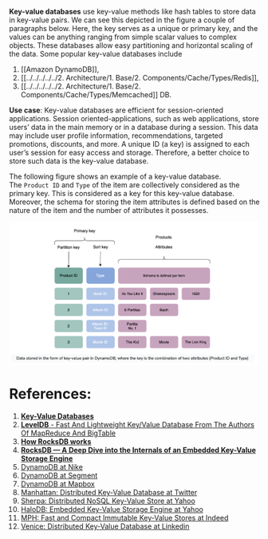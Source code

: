 **Key-value databases** use key-value methods like hash tables to store data in key-value pairs. We can see this depicted in the figure a couple of paragraphs below. Here, the key serves as a unique or primary key, and the values can be anything ranging from simple scalar values to complex objects. These databases allow easy partitioning and horizontal scaling of the data. 
Some popular key-value databases include 
1. [[Amazon DynamoDB]], 
2. [[../../../../../2. Architecture/1. Base/2. Components/Cache/Types/Redis]], 
3. [[../../../../../2. Architecture/1. Base/2. Components/Cache/Types/Memcached]] DB.

**Use case**: Key-value databases are efficient for session-oriented applications. Session oriented-applications, such as web applications, store users’ data in the main memory or in a database during a session. This data may include user profile information, recommendations, targeted promotions, discounts, and more. A unique ID (a key) is assigned to each user’s session for easy access and storage. Therefore, a better choice to store such data is the key-value database.

The following figure shows an example of a key-value database. The `Product ID` and `Type` of the item are collectively considered as the primary key. This is considered as a key for this key-value database. Moreover, the schema for storing the item attributes is defined based on the nature of the item and the number of attributes it possesses.

![](../../../../../../_Attachments/Pasted%20image%2020240119185154.png)
# References:

1. [**Key-Value Databases**](http://www.cs.ucsb.edu/~agrawal/fall2009/dynamo.pdf)
2. [**LevelDB** - Fast And Lightweight Key/Value Database From The Authors Of MapReduce And BigTable](http://highscalability.com/blog/2011/8/10/leveldb-fast-and-lightweight-keyvalue-database-from-the-auth.html)
3. **[How RocksDB works](https://artem.krylysov.com/blog/2023/04/19/how-rocksdb-works/)**
4. **[RocksDB — A Deep Dive into the Internals of an Embedded Key-Value Storage Engine](https://blog.devgenius.io/rocksdb-a-deep-dive-into-the-internals-of-an-embedded-key-value-storage-engine-3a88132523c2)**
5. [DynamoDB at Nike](https://medium.com/nikeengineering/becoming-a-nimble-giant-how-dynamo-db-serves-nike-at-scale-4cc375dbb18e)
6. [DynamoDB at Segment](https://segment.com/blog/the-million-dollar-eng-problem/)
7. [DynamoDB at Mapbox](https://blog.mapbox.com/scaling-mapbox-infrastructure-with-dynamodb-streams-d53eabc5e972)
8. [Manhattan: Distributed Key-Value Database at Twitter](https://blog.twitter.com/engineering/en_us/a/2014/manhattan-our-real-time-multi-tenant-distributed-database-for-twitter-scale.html)
9. [Sherpa: Distributed NoSQL Key-Value Store at Yahoo](https://yahooeng.tumblr.com/post/120730204806/sherpa-scales-new-heights)
10. [HaloDB: Embedded Key-Value Storage Engine at Yahoo](https://yahooeng.tumblr.com/post/178262468576/introducing-halodb-a-fast-embedded-key-value)
11. [MPH: Fast and Compact Immutable Key-Value Stores at Indeed](http://engineering.indeedblog.com/blog/2018/02/indeed-mph/)
12. [Venice: Distributed Key-Value Database at Linkedin](https://engineering.linkedin.com/blog/2017/02/building-venice-with-apache-helix)